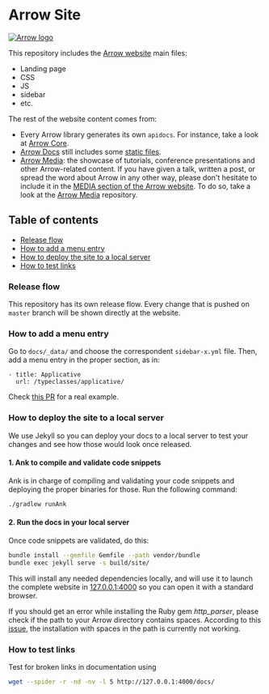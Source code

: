 # Arrow Site

[![Arrow logo](https://raw.githubusercontent.com/arrow-kt/arrow-site/master/docs/img/home/arrow-brand-error.svg?sanitize=true)](https://arrow-kt.io)

This repository includes the [Arrow website](https://arrow-kt.io/) main files:

* Landing page
* CSS
* JS
* sidebar
* etc.

The rest of the website content comes from:

* Every Arrow library generates its own `apidocs`. For instance, take a look at [Arrow Core](https://github.com/arrow-kt/arrow-core).
* [Arrow Docs](https://github.com/arrow-kt/arrow-docs) still includes some [static files](https://github.com/arrow-kt/d-arrow-module/tree/master/arrow-docs-repository/arrow-docs/docs/static).
* [Arrow Media](https://github.com/arrow-kt/arrow-media): the showcase of tutorials, conference presentations and other Arrow-related content. If you have given a talk, written a post, or spread the word about Arrow in any other way, please don't hesitate to include it in the [MEDIA section of the Arrow website](https://media.arrow-kt.io/). To do so, take a look at the [Arrow Media](https://github.com/arrow-kt/arrow-media) repository.


## Table of contents

* [Release flow](Release-flow)
* [How to add a menu entry](How-to-add-a-menu-entry)
* [How to deploy the site to a local server](How-to-deploy-the-site-to-a-local-server)
* [How to test links](How-to-test-links)

### Release flow

This repository has its own release flow. Every change that is pushed on `master` branch will be shown directly at the website.

### How to add a menu entry

Go to `docs/_data/` and choose the correspondent `sidebar-x.yml` file. Then, add a menu entry in the proper section, as in:

```
- title: Applicative
  url: /typeclasses/applicative/
```

Check [this PR](https://github.com/arrow-kt/arrow/pull/1134/files) for a real example.

### How to deploy the site to a local server

We use Jekyll so you can deploy your docs to a local server to test your changes and see how those would look once released.

#### 1. Ank to compile and validate code snippets

Ank is in charge of compiling and validating your code snippets and deploying the proper binaries for those. Run the following command:

```bash
./gradlew runAnk
```

#### 2. Run the docs in your local server

Once code snippets are validated, do this:

```bash
bundle install --gemfile Gemfile --path vendor/bundle
bundle exec jekyll serve -s build/site/
```

This will install any needed dependencies locally, and will use it to launch the complete website in [127.0.0.1:4000](http://127.0.0.1:4000) so you can open it with a standard browser.

If you should get an error while installing the Ruby gem _http_parser_, please check if the path to your Arrow directory contains spaces. According to this [issue](https://github.com/tmm1/http_parser.rb/issues/47), the installation with spaces in the path is currently not working.

### How to test links

Test for broken links in documentation using

```sh
wget --spider -r -nd -nv -l 5 http://127.0.0.1:4000/docs/
```
